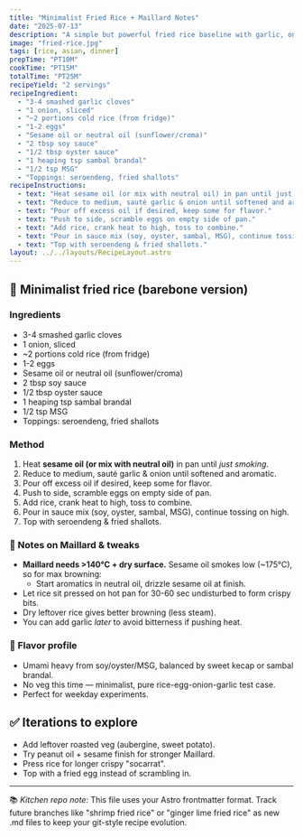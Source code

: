 ```yaml
---
title: "Minimalist Fried Rice + Maillard Notes"
date: "2025-07-13"
description: "A simple but powerful fried rice baseline with garlic, onion, egg and pantry staples, plus key technique notes on Maillard for your Astro kitchen site."
image: "fried-rice.jpg"
tags: [rice, asian, dinner]
prepTime: "PT10M"
cookTime: "PT15M"
totalTime: "PT25M"
recipeYield: "2 servings"
recipeIngredient:
  - "3-4 smashed garlic cloves"
  - "1 onion, sliced"
  - "~2 portions cold rice (from fridge)"
  - "1-2 eggs"
  - "Sesame oil or neutral oil (sunflower/croma)"
  - "2 tbsp soy sauce"
  - "1/2 tbsp oyster sauce"
  - "1 heaping tsp sambal brandal"
  - "1/2 tsp MSG"
  - "Toppings: seroendeng, fried shallots"
recipeInstructions:
  - text: "Heat sesame oil (or mix with neutral oil) in pan until just smoking."
  - text: "Reduce to medium, sauté garlic & onion until softened and aromatic."
  - text: "Pour off excess oil if desired, keep some for flavor."
  - text: "Push to side, scramble eggs on empty side of pan."
  - text: "Add rice, crank heat to high, toss to combine."
  - text: "Pour in sauce mix (soy, oyster, sambal, MSG), continue tossing on high."
  - text: "Top with seroendeng & fried shallots."
layout: ../../layouts/RecipeLayout.astro
---
```


## 🍳 Minimalist fried rice (barebone version)

### Ingredients
- 3-4 smashed garlic cloves
- 1 onion, sliced
- ~2 portions cold rice (from fridge)
- 1-2 eggs
- Sesame oil or neutral oil (sunflower/croma)
- 2 tbsp soy sauce
- 1/2 tbsp oyster sauce
- 1 heaping tsp sambal brandal
- 1/2 tsp MSG
- Toppings: seroendeng, fried shallots

### Method
1. Heat **sesame oil (or mix with neutral oil)** in pan until *just smoking*.
2. Reduce to medium, sauté garlic & onion until softened and aromatic.
3. Pour off excess oil if desired, keep some for flavor.
4. Push to side, scramble eggs on empty side of pan.
5. Add rice, crank heat to high, toss to combine.
6. Pour in sauce mix (soy, oyster, sambal, MSG), continue tossing on high.
7. Top with seroendeng & fried shallots.

### 📝 Notes on Maillard & tweaks
- **Maillard needs >140°C + dry surface.** Sesame oil smokes low (~175°C), so for max browning:
  - Start aromatics in neutral oil, drizzle sesame oil at finish.
- Let rice sit pressed on hot pan for 30-60 sec undisturbed to form crispy bits.
- Dry leftover rice gives better browning (less steam).
- You can add garlic *later* to avoid bitterness if pushing heat.

### 🍛 Flavor profile
- Umami heavy from soy/oyster/MSG, balanced by sweet kecap or sambal brandal.
- No veg this time — minimalist, pure rice-egg-onion-garlic test case.
- Perfect for weekday experiments.

## ✅ Iterations to explore
- Add leftover roasted veg (aubergine, sweet potato).
- Try peanut oil + sesame finish for stronger Maillard.
- Press rice for longer crispy "socarrat".
- Top with a fried egg instead of scrambling in.

---
📚 *Kitchen repo note:* This file uses your Astro frontmatter format. Track future branches like "shrimp fried rice" or "ginger lime fried rice" as new .md files to keep your git-style recipe evolution.